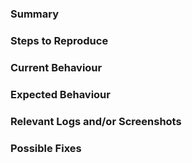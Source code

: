 <!-- 
Use this template for reporting any bugs you find in the project
Based on https://gitlab.com/gitlab-org/gitlab/-/blob/master/.gitlab/issue_templates/Bug.md

Note that certain parts of this template may not be applicable for your issue. If so, you can delete any unnecessary sections.
-->

### Summary
<!-- Summarise the bug encountered. -->

### Steps to Reproduce
<!-- 
How can a developer reproduce these bugs? 
If it's a backend bug, it may help to include some code to run that cases a crash or does something else unexpected.
-->

### Current Behaviour

### Expected Behaviour

### Relevant Logs and/or Screenshots

### Possible Fixes
<!-- 
If possible, try to include any of the following:
    - Link to the section of the code that you think causes the problem. 
    - An explanation as to root cause of why this bug occurs.
    - Changes to make to fix the bug.
    - Possible unit tests to prevent this bug in the future.
-->
